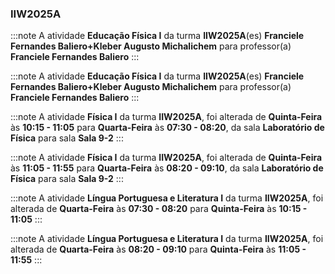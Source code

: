 ### IIW2025A


:::note
A atividade **Educação Física I** da turma **IIW2025A**(es) **Franciele Fernandes Baliero+Kleber Augusto Michalichem** para professor(a) **Franciele Fernandes Baliero**
:::
        


:::note
A atividade **Educação Física I** da turma **IIW2025A**(es) **Franciele Fernandes Baliero+Kleber Augusto Michalichem** para professor(a) **Franciele Fernandes Baliero**
:::
        


:::note
A atividade **Física I** da turma **IIW2025A**, foi alterada de **Quinta-Feira** às **10:15 - 11:05** para **Quarta-Feira** às **07:30 - 08:20**, da sala **Laboratório de Física** para sala **Sala 9-2**
:::
        


:::note
A atividade **Física I** da turma **IIW2025A**, foi alterada de **Quinta-Feira** às **11:05 - 11:55** para **Quarta-Feira** às **08:20 - 09:10**, da sala **Laboratório de Física** para sala **Sala 9-2**
:::
        


:::note
A atividade **Língua Portuguesa e Literatura I** da turma **IIW2025A**, foi alterada de **Quarta-Feira** às **07:30 - 08:20** para **Quinta-Feira** às **10:15 - 11:05**
:::
        


:::note
A atividade **Língua Portuguesa e Literatura I** da turma **IIW2025A**, foi alterada de **Quarta-Feira** às **08:20 - 09:10** para **Quinta-Feira** às **11:05 - 11:55**
:::
        

